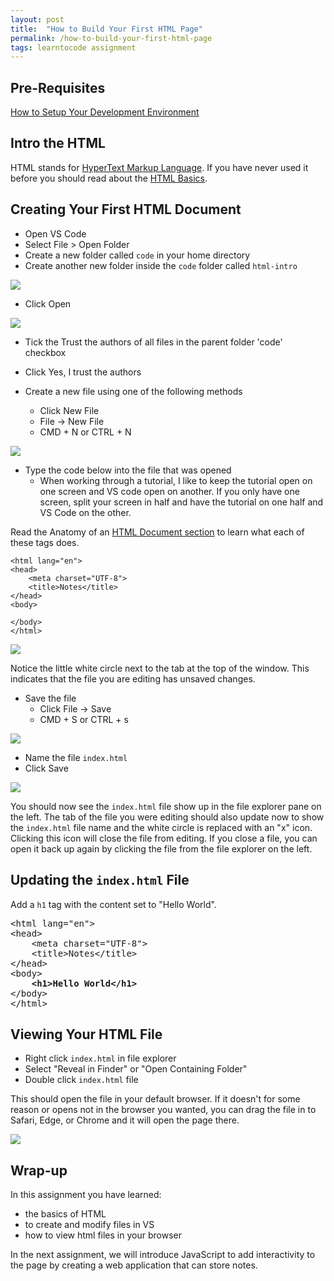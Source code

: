 ```yaml
---
layout: post
title:  "How to Build Your First HTML Page"
permalink: /how-to-build-your-first-html-page
tags: learntocode assignment
---
```


## Pre-Requisites
[How to Setup Your Development Environment](/how-to-setup-your-development-environment)

## Intro the HTML

HTML stands for [HyperText Markup Language](https://developer.mozilla.org/en-US/docs/Web/HTML). If you have never used it before you should read about the [HTML Basics](https://developer.mozilla.org/en-US/docs/Learn/Getting_started_with_the_web/HTML_basics).

## Creating Your First HTML Document

- Open VS Code
- Select File > Open Folder
- Create a new folder called `code` in your home directory
- Create another new folder inside the `code` folder called `html-intro`

![](/assets/html-intro-01.png)

- Click Open

![](/assets/html-intro-02.png)

- Tick the Trust the authors of all files in the parent folder 'code' checkbox
- Click Yes, I trust the authors

- Create a new file using one of the following methods
    - Click New File
    - File -> New File
    - CMD + N or CTRL + N

![](/assets/html-intro-03.png)

- Type the code below into the file that was opened
    - When working through a tutorial, I like to keep the tutorial open on one screen and VS code open on another.  If you only have one screen, split your screen in half and have the tutorial on one half and VS Code on the other.

Read the Anatomy of an [HTML Document section](https://developer.mozilla.org/en-US/docs/Learn/Getting_started_with_the_web/HTML_basics#anatomy_of_an_html_document) to learn what each of these tags does.

```
<html lang="en">
<head>
    <meta charset="UTF-8">
    <title>Notes</title>
</head>
<body>
    
</body>
</html>
```

![](/assets/html-intro-04.png)

Notice the little white circle next to the tab at the top of the window.  This indicates that the file you are editing has unsaved changes.

- Save the file
    - Click File -> Save
    - CMD + S or CTRL + s

![](/assets/html-intro-05.png)

- Name the file `index.html`
- Click Save

![](/assets/html-intro-06.png)

You should now see the `index.html` file show up in the file explorer pane on the left. The tab of the file you were editing should also update now to show the `index.html` file name and the white circle is replaced with an "x" icon.  Clicking this icon will close the file from editing. If you close a file, you can open it back up again by clicking the file from the file explorer on the left.

## Updating the `index.html` File

Add a `h1` tag with the content set to "Hello World".

<!-- <html lang="en">
<head>
    <meta charset="UTF-8">
    <title>Notes</title>
</head>
<body>
    **<h1>Hello World</h1>**
</body>
</html> -->
<pre>
&lt;html lang=&quot;en&quot;&gt;
&lt;head&gt;
    &lt;meta charset=&quot;UTF-8&quot;&gt;
    &lt;title&gt;Notes&lt;/title&gt;
&lt;/head&gt;
&lt;body&gt;
    <b>&lt;h1&gt;Hello World&lt;/h1&gt;</b>
&lt;/body&gt;
&lt;/html&gt;
</pre>

## Viewing Your HTML File

- Right click `index.html` in file explorer
- Select "Reveal in Finder" or "Open Containing Folder"
- Double click `index.html` file

This should open the file in your default browser. If it doesn't for some reason or opens not in the browser you wanted, you can drag the file in to Safari, Edge, or Chrome and it will open the page there.

![](/assets/html-intro-07.png)

## Wrap-up

In this assignment you have learned:
- the basics of HTML
- to create and modify files in VS
- how to view html files in your browser

In the next assignment, we will introduce JavaScript to add interactivity to the page by creating a web application that can store notes.